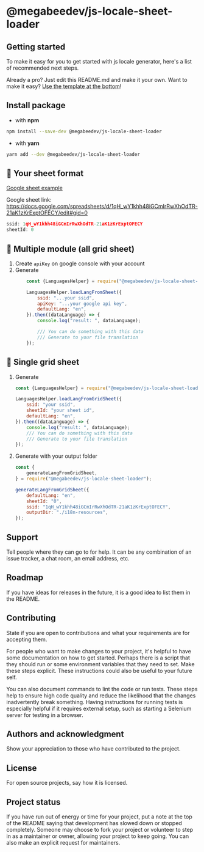 # @megabeedev/js-locale-sheet-loader

## Getting started

To make it easy for you to get started with js locale generator, here's a list of recommended next steps.

Already a pro? Just edit this README.md and make it your own. Want to make it easy? [Use the template at the bottom](#editing-this-readme)!

## Install package

- with **npm**

```sh
npm install --save-dev @megabeedev/js-locale-sheet-loader
```

- with **yarn**

```sh
yarn add --dev @megabeedev/js-locale-sheet-loader
```

## 🔱 Your sheet format
[Google sheet example](https://docs.google.com/spreadsheets/d/1qH_wY1khh48iGCmIrRwXhOdTR-21aK1zKrExptOFECY/edit#gid=0)

Google sheet link: https://docs.google.com/spreadsheets/d/1qH_wY1khh48iGCmIrRwXhOdTR-21aK1zKrExptOFECY/edit#gid=0

```javascript
ssid: 1qH_wY1khh48iGCmIrRwXhOdTR-21aK1zKrExptOFECY
sheetId: 0
```


## 🔱 Multiple module (all grid sheet)

1. Create `apiKey` on google console with your account
2. Generate
    ```javascript
        const {LanguagesHelper} = require("@megabeedev/js-locale-sheet-loader");

        LanguagesHelper.loadLangFromSheet({
            ssid: "...your ssid",
            apiKey: "...your google api key",
            defaultLang: "en",
        }).then((dataLanguage) => {
            console.log("result: ", dataLanguage);

            /// You can do something with this data
            /// Generate to your file translation
        });
    ```

## 🔱 Single grid sheet

1. Generate
    ```javascript
    const {LanguagesHelper} = require("@megabeedev/js-locale-sheet-loader");

    LanguagesHelper.loadLangFromGridSheet({
        ssid: "your ssid",
        sheetId: "your sheet id",
        defaultLang: "en",
    }).then((dataLanguage) => {
        console.log("result: ", dataLanguage);
        /// You can do something with this data
        /// Generate to your file translation
    });
    ```
2. Generate with your output folder
    ```javascript
    const {
        generateLangFromGridSheet,
    } = require("@megabeedev/js-locale-sheet-loader");

    generateLangFromGridSheet({
        defaultLang: "en",
        sheetId: "0",
        ssid: "1qH_wY1khh48iGCmIrRwXhOdTR-21aK1zKrExptOFECY",
        outputDir: "./i18n-resources",
    });
    ```

## Support
Tell people where they can go to for help. It can be any combination of an issue tracker, a chat room, an email address, etc.

## Roadmap
If you have ideas for releases in the future, it is a good idea to list them in the README.

## Contributing
State if you are open to contributions and what your requirements are for accepting them.

For people who want to make changes to your project, it's helpful to have some documentation on how to get started. Perhaps there is a script that they should run or some environment variables that they need to set. Make these steps explicit. These instructions could also be useful to your future self.

You can also document commands to lint the code or run tests. These steps help to ensure high code quality and reduce the likelihood that the changes inadvertently break something. Having instructions for running tests is especially helpful if it requires external setup, such as starting a Selenium server for testing in a browser.

## Authors and acknowledgment
Show your appreciation to those who have contributed to the project.

## License
For open source projects, say how it is licensed.

## Project status
If you have run out of energy or time for your project, put a note at the top of the README saying that development has slowed down or stopped completely. Someone may choose to fork your project or volunteer to step in as a maintainer or owner, allowing your project to keep going. You can also make an explicit request for maintainers.
